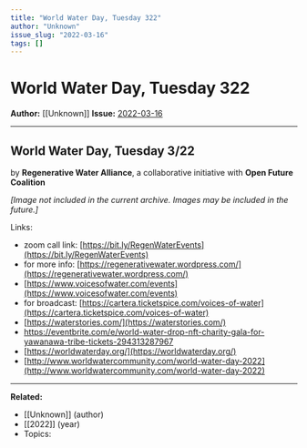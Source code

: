 ```yaml
---
title: "World Water Day, Tuesday 322"
author: "Unknown"
issue_slug: "2022-03-16"
tags: []
---
```


# World Water Day, Tuesday 322

**Author:** [[Unknown]]
**Issue:** [2022-03-16](https://plex.collectivesensecommons.org/2022-03-16/)

---

## World Water Day, Tuesday 3/22
by **Regenerative Water Alliance**, a collaborative initiative with **Open Future Coalition**

*[Image not included in the current archive. Images may be included in the future.]*

Links:

- zoom call link: [https://bit.ly/RegenWaterEvents](https://bit.ly/RegenWaterEvents)
- for more info: [https://regenerativewater.wordpress.com/](https://regenerativewater.wordpress.com/)
- [https://www.voicesofwater.com/events](https://www.voicesofwater.com/events) 
- for broadcast: [https://cartera.ticketspice.com/voices-of-water](https://cartera.ticketspice.com/voices-of-water)
- [https://waterstories.com/](https://waterstories.com/)
- [https://eventbrite.com/e/world-water-drop-nft-charity-gala-for-yawanawa-tribe-tickets-294313287967 ](https://eventbrite.com/e/world-water-drop-nft-charity-gala-for-yawanawa-tribe-tickets-294313287967 )
- [https://worldwaterday.org/](https://worldwaterday.org/)
- [http://www.worldwatercommunity.com/world-water-day-2022](http://www.worldwatercommunity.com/world-water-day-2022)

---

**Related:**
- [[Unknown]] (author)
- [[2022]] (year)
- Topics: 


